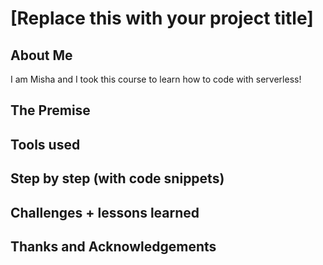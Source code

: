 # [Replace this with your project title]

## About Me
I am Misha and I took this course to learn how to code with serverless! 

## The Premise

## Tools used

## Step by step (with code snippets)

## Challenges + lessons learned

## Thanks and Acknowledgements
